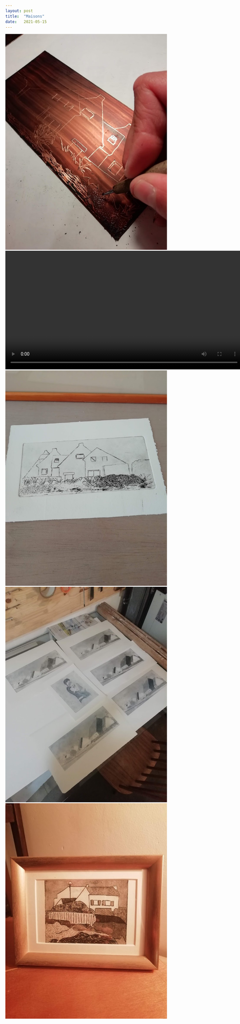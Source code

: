 ```yaml
---
layout: post
title:  "Maisons"
date:   2021-05-15
---
```




![Pointe](/media/2021-05-01-pointe.jpg)
<video controls width="740">
       <source src="/media/2021-05-01-tirage.mp4" type="video/mp4">
</video>
![Essai](/media/2021-05-01-essai.jpg)
![Tirages](/media/2021-05-01-tirages.jpg)
![Cadre](/media/2021-05-01-cadre.jpg)
